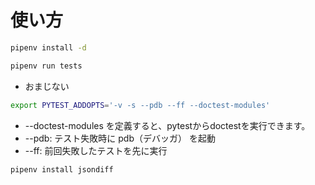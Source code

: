 # 使い方

```bash
pipenv install -d
```



```bash
pipenv run tests
```

- おまじない

```bash
export PYTEST_ADDOPTS='-v -s --pdb --ff --doctest-modules'
```

- --doctest-modules を定義すると、pytestからdoctestを実行できます。
- --pdb: テスト失敗時に pdb（デバッガ） を起動
- --ff: 前回失敗したテストを先に実行


```
pipenv install jsondiff
```
